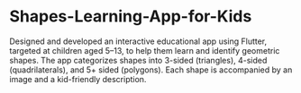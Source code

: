 # Shapes-Learning-App-for-Kids
Designed and developed an interactive educational app using Flutter, targeted at children aged 5–13, to help them learn and identify geometric shapes. The app categorizes shapes into 3-sided (triangles), 4-sided (quadrilaterals), and 5+ sided (polygons). Each shape is accompanied by an image and a kid-friendly description.

